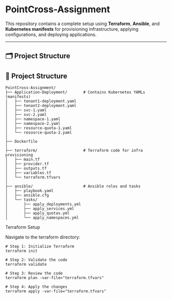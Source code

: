 # PointCross-Assignment

This repository contains a complete setup using **Terraform**, **Ansible**, and **Kubernetes manifests** for provisioning infrastructure, applying configurations, and deploying applications.

---

## 🗂️ Project Structure
## 📁 Project Structure

```
PointCross-Assignment/
├── Application-Deployment/       # Contains Kubernetes YAMLs (manifests)
│   ├── tenant1-deployment.yaml
│   ├── tenant2-deployment.yaml
│   ├── svc-1.yaml
│   ├── svc-2.yaml
│   ├── namespace-1.yaml
│   ├── namespace-2.yaml
│   ├── resource-quota-1.yaml
│   └── resource-quota-2.yaml
│
├── Dockerfile
│
├── terraform/                    # Terraform code for infra provisioning
│   ├── main.tf
│   ├── provider.tf
│   ├── outputs.tf
│   ├── variables.tf
│   └── terraform.tfvars
│
├── ansible/                      # Ansible roles and tasks
│   ├── playbook.yaml
│   ├── ansible.cfg
│   └── tasks/
│       ├── apply_deployments.yml
│       ├── apply_services.yml
│       ├── apply_quotas.yml
│       └── apply_namespaces.yml
```
Terraform Setup

Navigate to the terraform directory:
```
# Step 1: Initialize Terraform
terraform init

# Step 2: Validate the code
terraform validate

# Step 3: Review the code
terraform plan -var-file="terraform.tfvars"

# Step 4: Apply the changes 
terraform apply -var-file="terraform.tfvars"
```

